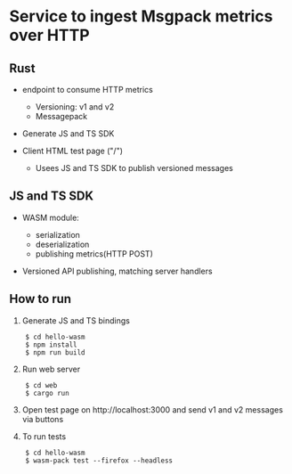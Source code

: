 # Service to ingest Msgpack metrics over HTTP

## Rust
  - endpoint to consume HTTP metrics
    - Versioning: v1 and v2
    - Messagepack

  - Generate JS and TS SDK

  - Client HTML test page ("/")
    - Usees JS and TS SDK to publish versioned messages

## JS and TS SDK
  - WASM module:
    - serialization
    - deserialization
    - publishing metrics(HTTP POST)

  - Versioned API publishing, matching server handlers

## How to run
  1. Generate JS and TS bindings
  ```
      $ cd hello-wasm
      $ npm install
      $ npm run build
  ```
  2. Run web server
  ```
      $ cd web
      $ cargo run
  ```

  3. Open test page on http://localhost:3000 and send v1 and v2 messages via buttons

  4. To run tests
  ```
      $ cd hello-wasm
      $ wasm-pack test --firefox --headless
  ```